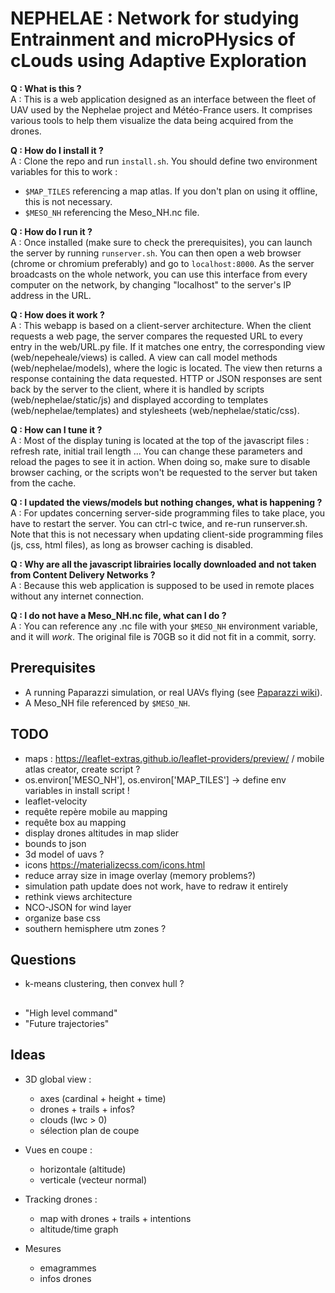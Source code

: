 # NEPHELAE : Network for studying Entrainment and microPHysics of cLouds using Adaptive Exploration

**Q : What is this ?**  
A : This is a web application designed as an interface between the fleet of UAV used by the Nephelae project and Météo-France users. It comprises various tools to help them visualize the data being acquired from the drones.


**Q : How do I install it ?**  
A : Clone the repo and run `install.sh`. You should define two environment variables for this to work :  
- `$MAP_TILES` referencing a map atlas. If you don't plan on using it offline, this is not necessary.
- `$MESO_NH` referencing the Meso_NH.nc file.
  

**Q : How do I run it ?**  
A : Once installed (make sure to check the prerequisites), you can launch the server by running `runserver.sh`. You can then open a web browser (chrome or chromium preferably) and go to `localhost:8000`. As the server broadcasts on the whole network, you can use this interface from every computer on the network, by changing "localhost" to the server's IP address in the URL.
  

**Q : How does it work ?**  
A : This webapp is based on a client-server architecture. When the client requests a web page, the server compares the requested URL to every entry in the web/URL.py file. If it matches one entry, the corresponding view (web/nepeheale/views) is called. A view can call model methods (web/nephelae/models), where the logic is located. The view then returns a response containing the data requested. HTTP or JSON responses are sent back by the server to the client, where it is handled by scripts (web/nephelae/static/js) and displayed according to templates (web/nephelae/templates) and stylesheets (web/nephelae/static/css).
  

**Q : How can I tune it ?**  
A : Most of the display tuning is located at the top of the javascript files : refresh rate, initial trail length ... You can change these parameters and reload the pages to see it in action. When doing so, make sure to disable browser caching, or the scripts won't be requested to the server but taken from the cache.
  

**Q : I updated the views/models but nothing changes, what is happening ?**  
A : For updates concerning server-side programming files to take place, you have to restart the server. You can ctrl-c twice, and re-run runserver.sh. Note that this is not necessary when updating client-side programming files (js, css, html files), as long as browser caching is disabled.
  

**Q : Why are all the javascript librairies locally downloaded and not taken from Content Delivery Networks ?**  
A : Because this web application is supposed to be used in remote places without any internet connection.
  

**Q : I do not have a Meso_NH.nc file, what can I do ?**  
A : You can reference any .nc file with your `$MESO_NH` environment variable, and it will *work*. The original file is 70GB so it did not fit in a commit, sorry.
   
    
## Prerequisites  

- A running Paparazzi simulation, or real UAVs flying (see [Paparazzi wiki](https://wiki.paparazziuav.org/wiki/)). 
- A Meso_NH file referenced by `$MESO_NH`. 


## TODO

- maps : https://leaflet-extras.github.io/leaflet-providers/preview/ / mobile atlas creator, create script ?
- os.environ['MESO_NH'], os.environ['MAP_TILES'] -> define env variables in install script !
- leaflet-velocity
- requête repère mobile au mapping
- requête box au mapping
- display drones altitudes in map slider
- bounds to json
- 3d model of uavs ?
- icons https://materializecss.com/icons.html
- reduce array size in image overlay (memory problems?)
- simulation path update does not work, have to redraw it entirely
- rethink views architecture
- NCO-JSON for wind layer
- organize base css
- southern hemisphere utm zones ?


## Questions

-   k-means clustering, then convex hull ?

##

- "High level command"
- "Future trajectories"

## Ideas

-   3D global view :

    -   axes (cardinal + height + time)
    -   drones + trails + infos?
    -   clouds (lwc > 0)
    -   sélection plan de coupe

-   Vues en coupe :

    -   horizontale (altitude)
    -   verticale (vecteur normal)

-   Tracking drones :

    -   map with drones + trails + intentions
    -   altitude/time graph

-   Mesures

    -   emagrammes
    -   infos drones